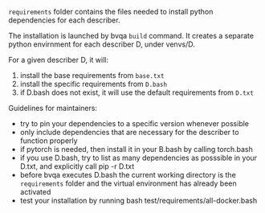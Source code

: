 `requirements` folder contains the files needed to install python dependencies for each describer.

The installation is launched by bvqa `build` command. It creates a separate python envirnment for each describer D, under venvs/D.

For a given describer D, it will:
1. install the base requirements from `base.txt`
2. install the specific requirements from `D.bash`
3. if D.bash does not exist, it will use the default requirements from `D.txt`

Guidelines for maintainers:
- try to pin your dependencies to a specific version whenever possible
- only include dependencies that are necessary for the describer to function properly
- if pytorch is needed, then install it in your B.bash by calling torch.bash
- if you use D.bash, try to list as many dependencies as posssible in your D.txt, and explicitly call pip -r D.txt
- before bvqa executes D.bash the current working directory is the `requirements` folder and the virtual environment has already been activated
- test your installation by running bash test/requirements/all-docker.bash


